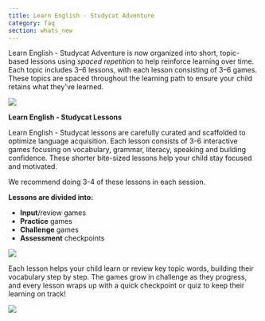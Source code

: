 ```yaml
---
title: Learn English - Studycat Adventure
category: faq
section: whats_new
---
```

Learn English - Studycat Adventure is now organized into short, topic-based lessons using *spaced repetition* to help reinforce learning over time. Each topic includes 3–6 lessons, with each lesson consisting of 3–6 games. These topics are spaced throughout the learning path to ensure your child retains what they've learned.

![](https://help.studycat.com/hc/article_attachments/40395054421145)



**Learn English - Studycat Lessons**

Learn English - Studycat lessons are carefully curated and scaffolded to optimize language acquisition. Each lesson consists of 3-6 interactive games focusing on vocabulary, grammar, literacy, speaking and building confidence. These shorter bite-sized lessons help your child stay focused and motivated.

We recommend doing 3-4 of these lessons in each session.

**Lessons are divided into:**

* **Input**/review games
* **Practice** games
* **Challenge** games
* **Assessment** checkpoints


![](https://help.studycat.com/hc/article_attachments/40396315316121)



Each lesson helps your child learn or review key topic words, building their vocabulary step by step. The games grow in challenge as they progress, and every lesson wraps up with a quick checkpoint or quiz to keep their learning on track!


![](https://help.studycat.com/hc/article_attachments/40396294306841)
